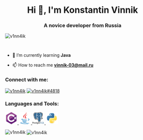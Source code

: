<h1 align="center">Hi 👋, I'm Konstantin Vinnik</h1>
<h3 align="center">A novice developer from Russia</h3>

<p align="left"> <img src="https://komarev.com/ghpvc/?username=v1nn4ik&label=Profile%20views&color=0e75b6&style=flat" alt="v1nn4ik" /> </p>

<p align="left"> <a href="https://twitter.com/" target="blank"><img src="https://img.shields.io/twitter/follow/?logo=twitter&style=for-the-badge" alt="" /></a> </p>

- 🌱 I’m currently learning **Java**

- 📫 How to reach me **vinnik-03@mail.ru**

<h3 align="left">Connect with me:</h3>
<p align="left">
<a href="https://instagram.com/v1nn4ik" target="blank"><img align="center" src="https://raw.githubusercontent.com/rahuldkjain/github-profile-readme-generator/master/src/images/icons/Social/instagram.svg" alt="v1nn4ik" height="30" width="40" /></a>
<a href="https://discord.gg/v1nn4ik#4818" target="blank"><img align="center" src="https://raw.githubusercontent.com/rahuldkjain/github-profile-readme-generator/master/src/images/icons/Social/discord.svg" alt="v1nn4ik#4818" height="30" width="40" /></a>
</p>

<h3 align="left">Languages and Tools:</h3>
<p align="left"> <a href="https://www.w3schools.com/cs/" target="_blank" rel="noreferrer"> <img src="https://raw.githubusercontent.com/devicons/devicon/master/icons/csharp/csharp-original.svg" alt="csharp" width="40" height="40"/> </a> <a href="https://www.java.com" target="_blank" rel="noreferrer"> <img src="https://raw.githubusercontent.com/devicons/devicon/master/icons/java/java-original.svg" alt="java" width="40" height="40"/> </a> <a href="https://www.postgresql.org" target="_blank" rel="noreferrer"> <img src="https://raw.githubusercontent.com/devicons/devicon/master/icons/postgresql/postgresql-original-wordmark.svg" alt="postgresql" width="40" height="40"/> </a> <a href="https://www.python.org" target="_blank" rel="noreferrer"> <img src="https://raw.githubusercontent.com/devicons/devicon/master/icons/python/python-original.svg" alt="python" width="40" height="40"/> </a> </p>

<p><img align="left" src="https://github-readme-stats.vercel.app/api/top-langs?username=v1nn4ik&show_icons=true&locale=en&layout=compact" alt="v1nn4ik" /></p>

<p>&nbsp;<img align="center" src="https://github-readme-stats.vercel.app/api?username=v1nn4ik&show_icons=true&locale=en" alt="v1nn4ik" /></p>
